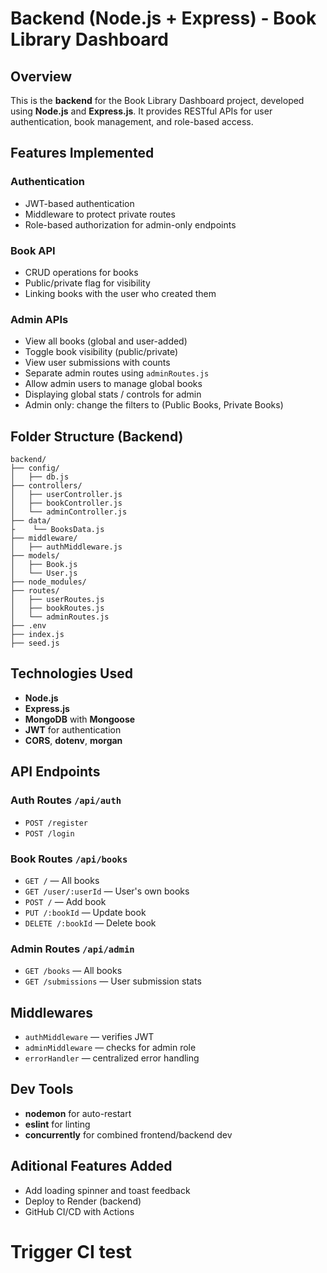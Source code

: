 # Backend (Node.js + Express) - Book Library Dashboard

## Overview

This is the **backend** for the Book Library Dashboard project, developed using **Node.js** and **Express.js**. It provides RESTful APIs for user authentication, book management, and role-based access.

## Features Implemented

### Authentication

* JWT-based authentication
* Middleware to protect private routes
* Role-based authorization for admin-only endpoints

### Book API

* CRUD operations for books
* Public/private flag for visibility
* Linking books with the user who created them

### Admin APIs

* View all books (global and user-added)
* Toggle book visibility (public/private)
* View user submissions with counts
* Separate admin routes using `adminRoutes.js`
* Allow admin users to manage global books
* Displaying global stats / controls for admin 
* Admin only: change the filters to (Public Books, Private Books)

## Folder Structure (Backend)

```
backend/
├── config/
│   ├── db.js
├── controllers/
│   ├── userController.js
│   ├── bookController.js
│   └── adminController.js
├── data/
├    └── BooksData.js
├── middleware/
│   ├── authMiddleware.js
├── models/
│   ├── Book.js
│   └── User.js
├── node_modules/
├── routes/
│   ├── userRoutes.js
│   ├── bookRoutes.js
│   └── adminRoutes.js
├── .env
├── index.js
├── seed.js
```

## Technologies Used

* **Node.js**
* **Express.js**
* **MongoDB** with **Mongoose**
* **JWT** for authentication
* **CORS**, **dotenv**, **morgan**

## API Endpoints

### Auth Routes `/api/auth`

* `POST /register`
* `POST /login`

### Book Routes `/api/books`

* `GET /` — All books
* `GET /user/:userId` — User's own books
* `POST /` — Add book
* `PUT /:bookId` — Update book
* `DELETE /:bookId` — Delete book

### Admin Routes `/api/admin`

* `GET /books` — All books
* `GET /submissions` — User submission stats

## Middlewares

* `authMiddleware` — verifies JWT
* `adminMiddleware` — checks for admin role
* `errorHandler` — centralized error handling

## Dev Tools

* **nodemon** for auto-restart
* **eslint** for linting
* **concurrently** for combined frontend/backend dev

## Aditional Features Added

* Add loading spinner and toast feedback
* Deploy to Render (backend)
* GitHub CI/CD with Actions

# Trigger CI test
